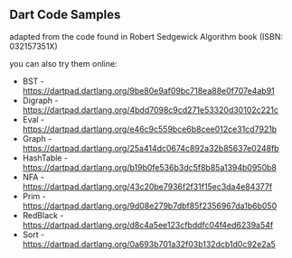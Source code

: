 ## Dart Code Samples 

adapted from the code found in Robert Sedgewick Algorithm book (ISBN: 032157351X)

you can also try them online:

- BST - https://dartpad.dartlang.org/9be80e9af09bc718ea88e0f707e4ab91
- Digraph - https://dartpad.dartlang.org/4bdd7098c9cd271e53320d30102c221c
- Eval - https://dartpad.dartlang.org/e46c9c559bce6b8cee012ce31cd7921b
- Graph - https://dartpad.dartlang.org/25a414dc0674c892a32b85637e0248fb
- HashTable - https://dartpad.dartlang.org/b19b0fe536b3dc5f8b85a1394b0950b8
- NFA - https://dartpad.dartlang.org/43c20be7936f2f31f15ec3da4e84377f
- Prim - https://dartpad.dartlang.org/9d08e279b7dbf85f2356967da1b6b050
- RedBlack - https://dartpad.dartlang.org/d8c4a5ee123cfbddfc04f4ed6239a54f
- Sort - https://dartpad.dartlang.org/0a693b701a32f03b132dcb1d0c92e2a5
